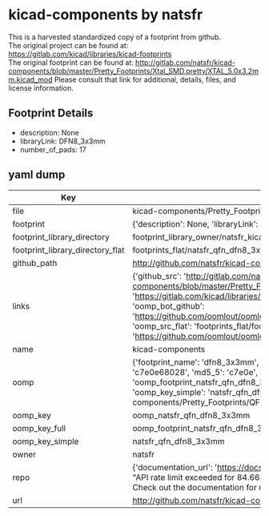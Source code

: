 # kicad-components by natsfr  
This is a harvested standardized copy of a footprint from github.  
The original project can be found at:  
https://gitlab.com/kicad/libraries/kicad-footprints  
The original footprint can be found at:
http://gitlab.com/natsfr/kicad-components/blob/master/Pretty_Footprints/Xtal_SMD.pretty/XTAL_5.0x3.2mm.kicad_mod
Please consult that link for additional, details, files, and license information.  
## Footprint Details
* description: None  
* libraryLink: DFN8_3x3mm  
* number_of_pads: 17  
## yaml dump  
| Key | Value |  
| --- | --- |  
| file | kicad-components/Pretty_Footprints/QFN.pretty/DFN8_3x3mm.kicad_mod |  
| footprint | {'description': None, 'libraryLink': 'DFN8_3x3mm', 'number_of_pads': 17} |  
| footprint_library_directory | footprint_library_owner/natsfr_kicad-components |  
| footprint_library_directory_flat | footprints_flat/natsfr_qfn_dfn8_3x3mm/working |  
| github_path | http://github.com/natsfr/kicad-components/blob/master/Pretty_Footprints/QFN.pretty/DFN8_3x3mm.kicad_mod |  
| links | {'github_src': 'http://gitlab.com/natsfr/kicad-components/blob/master/Pretty_Footprints/Xtal_SMD.pretty/XTAL_5.0x3.2mm.kicad_mod', 'github_src_repo': 'https://gitlab.com/kicad/libraries/kicad-footprints', 'oomp_bot': 'footprints/natsfr_qfn_dfn8_3x3mm/working', 'oomp_bot_github': 'https://github.com/oomlout/oomlout_oomp_footprint_bot/tree/main/footprints/natsfr_qfn_dfn8_3x3mm/working', 'oomp_src_flat': 'footprints_flat/footprints_flat/natsfr_qfn_dfn8_3x3mm/working', 'oomp_src_flat_github': 'https://github.com/oomlout/oomlout_oomp_footprint_src/tree/main/footprints_flat/natsfr_qfn_dfn8_3x3mm/working'} |  
| name | kicad-components |  
| oomp | {'footprint_name': 'dfn8_3x3mm', 'library_name': 'qfn', 'md5': 'c7e0e68028339ce698a8aead0c8e97d9', 'md5_10': 'c7e0e68028', 'md5_5': 'c7e0e', 'md5_6': 'c7e0e6', 'oomp_key': 'oomp_natsfr_qfn_dfn8_3x3mm', 'oomp_key_extra': 'oomp_footprint_natsfr_qfn_dfn8_3x3mm', 'oomp_key_full': 'oomp_footprint_natsfr_qfn_dfn8_3x3mm_c7e0e6', 'oomp_key_simple': 'natsfr_qfn_dfn8_3x3mm', 'original_filename': 'kicad-components/Pretty_Footprints/QFN.pretty/DFN8_3x3mm.kicad_mod', 'owner_name': 'natsfr'} |  
| oomp_key | oomp_natsfr_qfn_dfn8_3x3mm |  
| oomp_key_full | oomp_footprint_natsfr_qfn_dfn8_3x3mm |  
| oomp_key_simple | natsfr_qfn_dfn8_3x3mm |  
| owner | natsfr |  
| repo | {'documentation_url': 'https://docs.github.com/rest/overview/resources-in-the-rest-api#rate-limiting', 'message': "API rate limit exceeded for 84.66.173.59. (But here's the good news: Authenticated requests get a higher rate limit. Check out the documentation for more details.)"} |  
| url | http://github.com/natsfr/kicad-components |  

